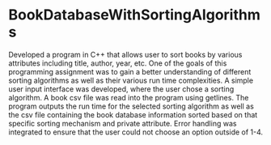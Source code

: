 # BookDatabaseWithSortingAlgorithms
Developed a program in C++ that allows user to sort books by various attributes including title, author, year, etc. 
One of the goals of this programming assignment was to gain a better understanding of different sorting algorithms as well as their various run time complexities. A simple user input interface was developed, where the user chose a sorting algorithm. A book csv file was read into the program using getlines. The program outputs the run time for the selected sorting algorithm as well as the csv file containing the book database information sorted based on that specific sorting mechanism and private attribute. Error handling was integrated to ensure that the user could not choose an option outside of 1-4. 
